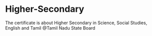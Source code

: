 # Higher-Secondary
The certificate is about Higher Secondary in Science, Social Studies, English and Tamil @Tamil Nadu State Board
